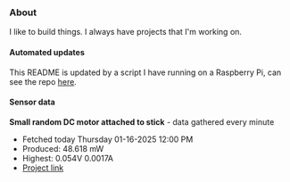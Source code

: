 ### About
I like to build things. I always have projects that I'm working on.

#### Automated updates
This README is updated by a script I have running on a Raspberry Pi, can see the repo [here](https://github.com/jdc-cunningham/raspi-git-repo-updater).

#### Sensor data


**Small random DC motor attached to stick** - data gathered every minute
- Fetched today Thursday 01-16-2025 12:00 PM
- Produced: 48.618 mW
- Highest: 0.054V 0.0017A
- [Project link](https://github.com/jdc-cunningham/turbine-raspi)